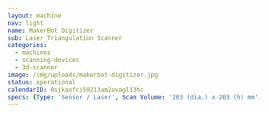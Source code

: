 ```yaml
---
layout: machine
nav: light
name: MakerBot Digitizer
sub: Laser Triangulation Scanner
categories:
  - machines
  - scanning-devices
  - 3d-scanner
image: /img/uploads/makerbot-digitizer.jpg
status: operational
calendarID: 8sjkaofci59213am2avagl13hc
specs: {Type: 'Sensor / Laser', Scan Volume: '203 (dia.) x 203 (h) mm', Resolution: '0.5 mm', Accuracy: '± 2.0 mm', Scan Speed: '~12 mins', Max. Object Weight: '3 kg', Output Formats: '.stl .thing', Software: 'MakerWare for Digitizer'}
---
```

